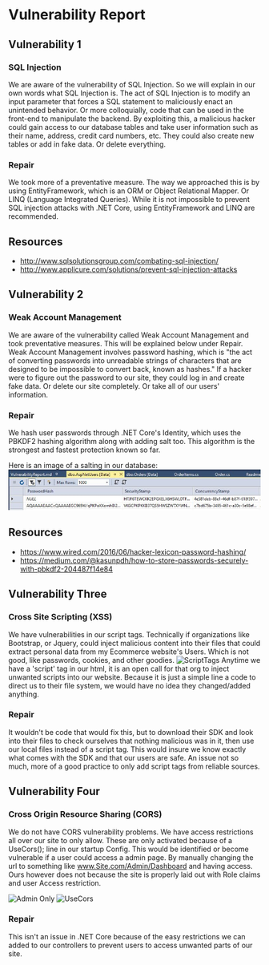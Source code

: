 # Vulnerability Report

## Vulnerability 1
### SQL Injection

We are aware of the vulnerability of SQL Injection. So we will explain in our own words what SQL Injection is. The act of SQL Injection is to modify an input parameter that forces a SQL statement to maliciously enact an unintended behavior. Or more colloquially, code that can be used in the front-end to manipulate the backend.
By exploiting this, a malicious hacker could gain access to our database tables and take user information such as their name, address, credit card numbers, etc. They could also create new tables or add in fake data. Or delete everything.

### Repair
We took more of a preventative measure. The way we approached this is by using EntityFramework, which is an ORM or Object Relational Mapper. Or LINQ (Language Integrated Queries). While it is not impossible to prevent SQL injection attacks with .NET Core, using EntityFramework and LINQ are recommended.

## Resources
- http://www.sqlsolutionsgroup.com/combating-sql-injection/
- http://www.applicure.com/solutions/prevent-sql-injection-attacks


## Vulnerability 2
### Weak Account Management
We are aware of the vulnerability called Weak Account Management and took preventative measures. This will be explained below under Repair. Weak Account Management involves password hashing, which is "the act of converting passwords into unreadable strings of characters that are designed to be impossible to convert back, known as hashes."
If a hacker were to figure out the password to our site, they could log in and create fake data. Or delete our site completely. Or take all of our users' information.

### Repair
We hash user passwords through .NET Core's Identity, which uses the PBKDF2 hashing algorithm along with adding salt too. This algorithm is the strongest and fastest protection known so far.

Here is an image of a salting in our database:
![PasswordVisual](PuffyAmiYumi/wwwroot/asset/PWHashingEx.JPG)

## Resources
- https://www.wired.com/2016/06/hacker-lexicon-password-hashing/
- https://medium.com/@kasunpdh/how-to-store-passwords-securely-with-pbkdf2-204487f14e84


## Vulnerability Three
### Cross Site Scripting (XSS)
We have vulnerabilities in our script tags. Technically if organizations like Bootstrap, or Jquery, could inject malicious content into their files that could extract personal data from my Ecommerce website's Users. Which is not good, like passwords, cookies, and other goodies.
![ScriptTags](https://puu.sh/B9qKg/9ed4e0a632.png)
Anytime we have a 'script' tag in our html, it is an open call for that org to inject unwanted scripts into our website. Because it is just a simple line a code to direct us to their file system, we would have no idea they changed/added anything. 

### Repair
It wouldn't be code that would fix this, but to download their SDK and look into their files to check ourselves that nothing malicious was in it, then use our local files instead of a script tag. This would insure we know exactly what comes with the SDK and that our users are safe. An issue not so much, more of a good practice to only add script tags from reliable sources.


## Vulnerability Four
### Cross Origin Resource Sharing (CORS)

We do not have CORS vulnerability problems. We have access restrictions all over our site to only allow. These are only activated because of a UseCors(); line in our startup Config. This would be identified or become vulnerable if a user could access a admin page. By manually changing the url to something like www.Site.com/Admin/Dashboard and having access. Ours however does not because the site is properly laid out with Role claims and user Access restriction.

![Admin Only](https://puu.sh/B9r66/cfff824e50.png)
![UseCors](https://puu.sh/B9r7p/88398be0f0.png)

### Repair
This isn't an issue in .NET Core because of the easy restrictions we can added to our controllers to prevent users to access unwanted parts of our site.
